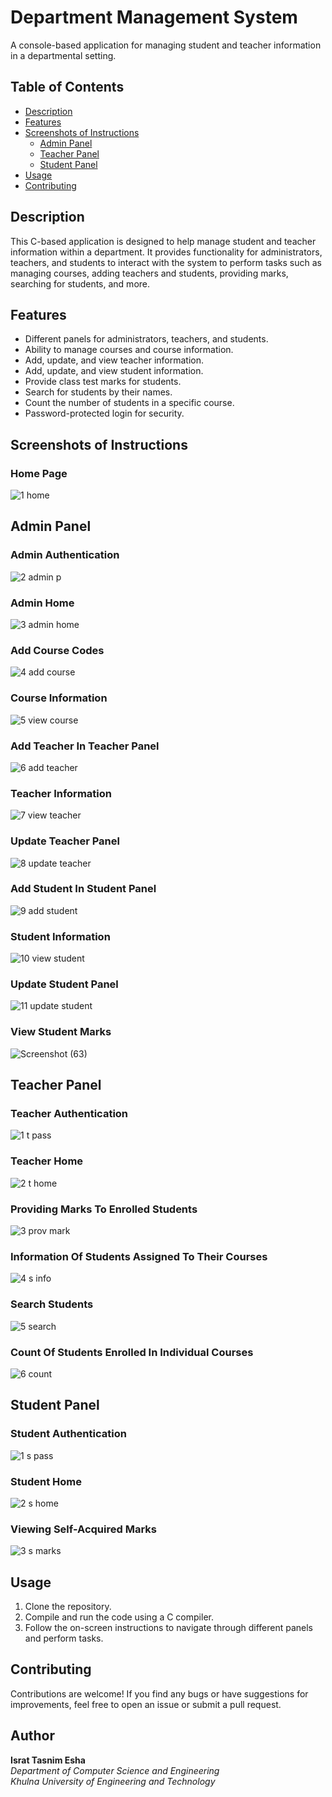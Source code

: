 # Department Management System

A console-based application for managing student and teacher information in a departmental setting.

## Table of Contents

- [Description](#description)
- [Features](#features)
- [Screenshots of Instructions](#screenshots-of-instructions)
  - [Admin Panel](#admin-panel)
  - [Teacher Panel](#teacher-panel)
  - [Student Panel](#student-panel)
- [Usage](#usage)
- [Contributing](#contributing)

## Description

This C-based application is designed to help manage student and teacher information within a department. It provides functionality for administrators, teachers, and students to interact with the system to perform tasks such as managing courses, adding teachers and students, providing marks, searching for students, and more.

## Features

- Different panels for administrators, teachers, and students.
- Ability to manage courses and course information.
- Add, update, and view teacher information.
- Add, update, and view student information.
- Provide class test marks for students.
- Search for students by their names.
- Count the number of students in a specific course.
- Password-protected login for security.

## Screenshots of Instructions

### Home Page

![1  home](https://github.com/IsratTasnimEsha/Department-Management-System/assets/88322977/44772f98-9281-4066-9487-fdc7a98c8868)

## Admin Panel

### Admin Authentication

![2  admin p](https://github.com/IsratTasnimEsha/Department-Management-System/assets/88322977/23217dcb-3078-4cfe-8215-65f040c4db60)

### Admin Home

![3  admin home](https://github.com/IsratTasnimEsha/Department-Management-System/assets/88322977/acca3201-c98c-49f7-bb01-38ab5c189cd7)

### Add Course Codes

![4  add course](https://github.com/IsratTasnimEsha/Department-Management-System/assets/88322977/c5678754-93da-461a-a281-4bf3eb1eddac)

### Course Information

![5  view course](https://github.com/IsratTasnimEsha/Department-Management-System/assets/88322977/29546b0b-5556-48cd-838c-a58975c82168)

### Add Teacher In Teacher Panel

![6  add teacher](https://github.com/IsratTasnimEsha/Department-Management-System/assets/88322977/313c4303-7629-414b-8e1b-26fdc5ce94c5)

### Teacher Information

![7  view teacher](https://github.com/IsratTasnimEsha/Department-Management-System/assets/88322977/9df303a9-6d9b-45b4-a686-c50372309e6a)

### Update Teacher Panel

![8  update teacher](https://github.com/IsratTasnimEsha/Department-Management-System/assets/88322977/28e012a0-ee72-426a-9ffb-c3b22da8bbd1)

### Add Student In Student Panel

![9  add student](https://github.com/IsratTasnimEsha/Department-Management-System/assets/88322977/6c33c89d-d8d3-45e1-ac22-8d38e915fd14)

### Student Information

![10  view student](https://github.com/IsratTasnimEsha/Department-Management-System/assets/88322977/3d0e7c5f-91b5-406e-8096-3e3a6ce6f009)

### Update Student Panel

![11  update student](https://github.com/IsratTasnimEsha/Department-Management-System/assets/88322977/66dd042a-aed1-4b6c-8600-f45d5dea5c8e)

### View Student Marks

![Screenshot (63)](https://github.com/IsratTasnimEsha/Department-Management-System/assets/88322977/4f0db8b0-7fce-4c00-8ff6-b1fc689d5748)

## Teacher Panel

### Teacher Authentication

![1  t pass](https://github.com/IsratTasnimEsha/Department-Management-System/assets/88322977/8785d1a7-7d9f-44b0-aa2f-073758ce6577)

### Teacher Home

![2  t home](https://github.com/IsratTasnimEsha/Department-Management-System/assets/88322977/f61e6c9b-eaba-4f7c-87ed-9960bdee3b58)

### Providing Marks To Enrolled Students

![3  prov mark](https://github.com/IsratTasnimEsha/Department-Management-System/assets/88322977/a1c65519-96e3-4e2a-b247-b2bb48b88a00)

### Information Of Students Assigned To Their Courses

![4  s info](https://github.com/IsratTasnimEsha/Department-Management-System/assets/88322977/5813bc47-0dc1-46ed-b638-aca3389d21ee)

### Search Students

![5  search](https://github.com/IsratTasnimEsha/Department-Management-System/assets/88322977/17658c66-3496-481a-ac16-3e77f4e670bf)

### Count Of Students Enrolled In Individual Courses

![6  count](https://github.com/IsratTasnimEsha/Department-Management-System/assets/88322977/a7ca0822-f197-419d-bfa8-939447c2c1e8)

## Student Panel

### Student Authentication

![1  s pass](https://github.com/IsratTasnimEsha/Department-Management-System/assets/88322977/6915734a-f304-42e7-bbca-8608d6e216dc)

### Student Home

![2  s home](https://github.com/IsratTasnimEsha/Department-Management-System/assets/88322977/ea2d69f8-766c-43f2-a3a1-acc6d74da8d1)

### Viewing Self-Acquired Marks

![3  s marks](https://github.com/IsratTasnimEsha/Department-Management-System/assets/88322977/6d232f98-f9a1-495c-b043-71ee446ea063)


## Usage

1. Clone the repository.
2. Compile and run the code using a C compiler.
3. Follow the on-screen instructions to navigate through different panels and perform tasks.

## Contributing

Contributions are welcome! If you find any bugs or have suggestions for improvements, feel free to open an issue or submit a pull request.

## Author

**Israt Tasnim Esha**  
*Department of Computer Science and Engineering*  
*Khulna University of Engineering and Technology*
